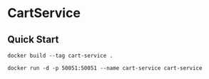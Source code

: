 # CartService

## Quick Start

```
docker build --tag cart-service .

docker run -d -p 50051:50051 --name cart-service cart-service
```
